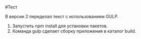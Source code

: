 #Тест

В версии 2 переделал текст с использованием GULP.
1. Запустить npm install для установки пакетов.
2. Команда gulp сделает сборку приложения в каталог build.